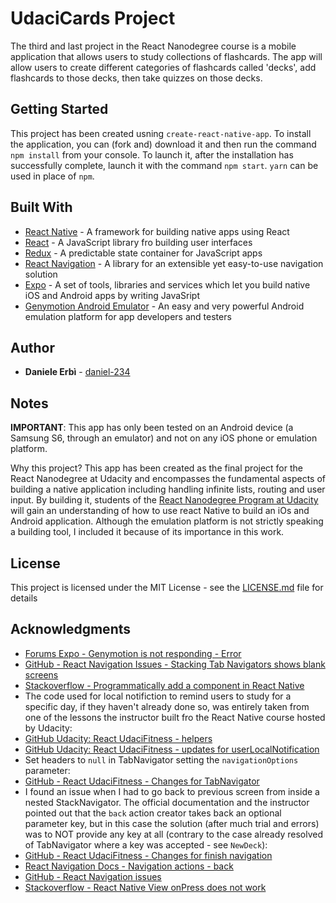 # UdaciCards Project

The third and last project in the React Nanodegree course is a mobile application that allows users to study collections of flashcards.
The app will allow users to create different categories of flashcards called 'decks', add flashcards to those decks, then take quizzes on those decks.

## Getting Started

This project has been created usning `create-react-native-app`.
To install the application, you can (fork and) download it and then run the command `npm install` from your console. To launch it, after the installation has successfully complete, launch it with the command `npm start`.
`yarn` can be used in place of `npm`.

## Built With

* [React Native](https://facebook.github.io/react-native/) - A framework for building native apps using React
* [React](https://reactjs.org/) - A JavaScript library fro building user interfaces
* [Redux](http://redux.js.org/) - A predictable state container for JavaScript apps
* [React Navigation](https://reactnavigation.org/) - A library for an extensible yet easy-to-use navigation solution
* [Expo](https://expo.io/) - A set of tools, libraries and services which let you build native iOS and Android apps by writing JavaSript
* [Genymotion Android Emulator](https://www.genymotion.com/) - An easy and very powerful Android emulation platform for app developers and testers

## Author

* **Daniele Erbì** - [daniel-234](https://github.com/daniel-234)

## Notes

**IMPORTANT**: This app has only been tested on an Android device (a Samsung S6, through an emulator) and not on any iOS phone or emulation platform.

Why this project? This app has been created as the final project for the React Nanodegree at Udacity and encompasses the fundamental aspects of building a native application including handling infinite lists, routing and user input. By building it, students of the [React Nanodegree Program at Udacity](https://www.udacity.com/course/react-nanodegree--nd019) will gain an understanding of how to use react Native to build an iOs and Android application.
Although the emulation platform is not strictly speaking a building tool, I included it because of its importance in this work.

## License

This project is licensed under the MIT License - see the [LICENSE.md](LICENSE.md) file for details

## Acknowledgments

* [Forums Expo - Genymotion is not responding - Error](https://forums.expo.io/t/genymotion-is-not-responding-error/547/18)
* [GitHub - React Navigation Issues - Stacking Tab Navigators shows blank screens](https://github.com/react-community/react-navigation/issues/1627)
* [Stackoverflow - Programmatically add a component in React Native](https://stackoverflow.com/questions/35471921/programmatically-add-a-component-in-react-native)
* The code used for local notifiction to remind users to study for a specific day, if they haven't already done so, was entirely taken from one of the lessons the instructor built fro the React Native course hosted by Udacity:
* [GitHub Udacity: React UdaciFitness - helpers](https://github.com/udacity/reactnd-UdaciFitness-complete/blob/8c4b20d9620970e475806bfe8f61308bc336b465/utils/helpers.js)
* [GitHub Udacity: React UdaciFitness - updates for userLocalNotification](https://github.com/udacity/reactnd-UdaciFitness-complete/commit/63778456f674355e40044c673f4b966ebd446866)
* Set headers to `null` in TabNavigator setting the `navigationOptions` parameter:
* [GitHub - React UdaciFitness - Changes for TabNavigator](https://github.com/udacity/reactnd-UdaciFitness-complete/commit/9ff26370e4e5593195fdcad4d85e74f540a39220)
* I found an issue when I had to go back to previous screen from inside a nested StackNavigator. The official documentation and the instructor pointed out that the `back` action creator takes back an optional parameter key, but in this case the solution (after much trial and errors) was to NOT provide any key at all (contrary to the case already resolved of TabNavigator where a key was accepted - see `NewDeck`):
* [GitHub - React UdaciFitness - Changes for finish navigation](https://github.com/udacity/reactnd-UdaciFitness-complete/commit/18aeee6aac40702c2d86cf976a9a67c5691505cf)
* [React Navigation Docs - Navigation actions - back](https://reactnavigation.org/docs/navigators/navigation-actions#Back)
* [GitHub - React Navigation issues ](https://github.com/react-community/react-navigation/issues/697)
* [Stackoverflow - React Native View onPress does not work](https://stackoverflow.com/questions/43665177/react-native-view-onpress-does-not-work)